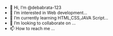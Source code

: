 - 👋 Hi, I’m @debabrata-123
- 👀 I’m interested in Web development...
- 🌱 I’m currently learning HTML,CSS,JAVA Script...
- 💞️ I’m looking to collaborate on ...
- 📫 How to reach me ...

<!---
debabrata-123/debabrata-123 is a ✨ special ✨ repository because its `README.md` (this file) appears on your GitHub profile.
You can click the Preview link to take a look at your changes.
--->
